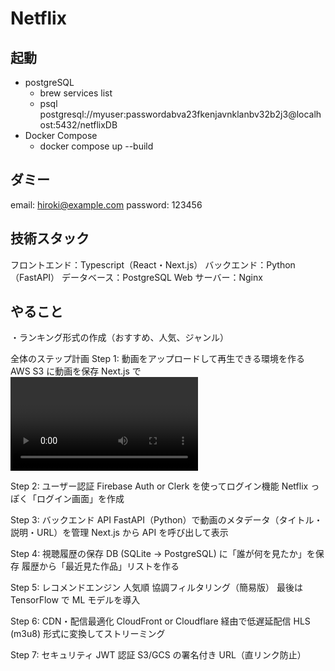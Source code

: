 # Netflix

## 起動

- postgreSQL
  - brew services list
  - psql postgresql://myuser:passwordabva23fkenjavnklanbv32b2j3@localhost:5432/netflixDB
- Docker Compose
  - docker compose up --build

## ダミー

email: hiroki@example.com
password: 123456

## 技術スタック

フロントエンド：Typescript（React・Next.js）
バックエンド：Python（FastAPI）
データベース：PostgreSQL
Web サーバー：Nginx

## やること

・ランキング形式の作成（おすすめ、人気、ジャンル）

全体のステップ計画
Step 1: 動画をアップロードして再生できる環境を作る
AWS S3 に動画を保存
Next.js で <video> を使い再生
「最低限の Netflix っぽい UI」を実現

Step 2: ユーザー認証
Firebase Auth or Clerk を使ってログイン機能
Netflix っぽく「ログイン画面」を作成

Step 3: バックエンド API
FastAPI（Python）で動画のメタデータ（タイトル・説明・URL）を管理
Next.js から API を呼び出して表示

Step 4: 視聴履歴の保存
DB (SQLite → PostgreSQL) に「誰が何を見たか」を保存
履歴から「最近見た作品」リストを作る

Step 5: レコメンドエンジン
人気順
協調フィルタリング（簡易版）
最後は TensorFlow で ML モデルを導入

Step 6: CDN・配信最適化
CloudFront or Cloudflare 経由で低遅延配信
HLS (m3u8) 形式に変換してストリーミング

Step 7: セキュリティ
JWT 認証
S3/GCS の署名付き URL（直リンク防止）
